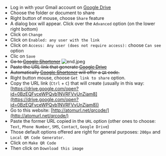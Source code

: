 * Log in with your Gmail account on [Google Drive](https://drive.google.com/)
* Choose the folder or document to share
* Right button of mouse, choose `Share` feature
* A dialog box will appear. Click over the `Advanced` option (on the lower right bottom)
* Click on `Change`
* Click on `Enabled: any user with the link`
* Click on `Access: Any user (does not require access):` choose `Can see` option
* Clic on `Save`
* ~~Go to [Google Shortener](https://goo.gl/)~~
![end.jpeg](https://bitbucket.org/repo/BgLpKje/images/2295901297-end.jpeg)
* ~~Paste the URL link that generate [Google Drive](https://drive.google.com/)~~
* ~~Automatically [Google Shortener](https://goo.gl/) will offer a `QR` code.~~
* Right button mouse, choose `Get link to share` option. 
* Copy the URL link (`Ctrl` + `C`) that will create (usually in this way: [https://drive.google.com/open?id=0BzEQFvceWPQvb1NVRFVvUnZiam8](https://drive.google.com/open?id=0BzEQFvceWPQvb1NVRFVvUnZiam8))
* Go to this website: [http://atomurl.net/qrcode/](http://atomurl.net/qrcode/)
* Paste the former URL copied in the `URL` option (other ones to choose: `Text`, `Phone Number`, `SMS`, `Contact`, `Google Drive`)
* Those default options offered are right for general purposes: `200px` and `Local QR Code Generator`. 
* Click on `Make QR Code`
* Then click on `Download this image`